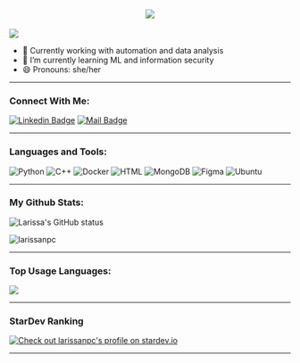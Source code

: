 

<h1 align="center">
  <a href="https://git.io/typing-svg">
    <img src="https://readme-typing-svg.herokuapp.com/?lines=Hello,+There!+👋;This+is+Larissa....;Nice+to+meet+you!&center=true&size=30">
  </a>
</h1>

![](https://komarev.com/ghpvc/?username=larissanpc&color=brightgreen)

- 🔭 Currently working with automation and data analysis
- 🌱 I’m currently learning ML and information security
- 😄 Pronouns: she/her

---

### Connect With Me:

[![Linkedin Badge](https://img.shields.io/badge/LinkedIn-0077B5?style=for-the-badge&logo=linkedin&logoColor=white)](https://www.linkedin.com/in/larissa-nepomuceno-4427941b6/) 
[![Mail Badge](https://img.shields.io/badge/Gmail-D14836?style=for-the-badge&logo=gmail&logoColor=white)](mailto:larissarafaelarn@gmail.com)

---

### Languages and Tools:

![Python](https://img.shields.io/badge/python-3670A0?style=for-the-badge&logo=python&logoColor=ffdd54)
![C++](https://img.shields.io/badge/-C++-blue?logo=cplusplus)
![Docker](https://img.shields.io/badge/Docker-0CC1F3?style=flat-square&logo=docker&logoColor=white)
![HTML](https://img.shields.io/badge/HTML5-E34F26?style=flat-square&logo=html5&logoColor=white)
![MongoDB](https://img.shields.io/badge/MongoDB-F7F7F7?style=flat-square&logo=mongodb&logoColor=49A248)
![Figma](https://img.shields.io/badge/Figma-f7f7f7?style=flastic&logo=Figma&logoColor=F24E1E)
![Ubuntu](https://img.shields.io/badge/Ubuntu-E05924?style=flat-square&logo=ubuntu&logoColor=black)

---

### My Github Stats:

<p>
  <img align="center" src="https://github-readme-stats.vercel.app/api?username=larissanpc&show_icons=true&include_all_commits=true&theme=algolia&hide_border=true" alt="Larissa's GitHub status" />
</p>
<p>
  <img align="center" src="https://github-readme-streak-stats.herokuapp.com/?user=larissanpc&theme=algolia" alt="larissanpc" />
</p>

---

### Top Usage Languages:

<img align="center" src="https://github-readme-stats.vercel.app/api/top-langs/?username=larissanpc&layout=compact&theme=algolia&hide_border=true&&langs_count=10" />

---

### StarDev Ranking

<a href="https://stardev.io/developers/larissanpc"><img alt="Check out larissanpc's profile on stardev.io" src="https://stardev.io/developers/larissanpc/badge/languages/locality.svg" /></a>

---

